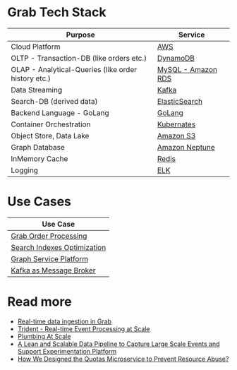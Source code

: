 # Grab Tech Stack

| Purpose                                             | Service                                                                                                    |
|-----------------------------------------------------|------------------------------------------------------------------------------------------------------------|
| Cloud Platform                                      | [AWS](../../2_AWSServices/Readme.md)                                                                     |
| OLTP - Transaction-DB (like orders etc.)            | [DynamoDB](../../2_AWSServices/6_DatabaseServices/AmazonDynamoDB/Readme.md)                              |
| OLAP - Analytical-Queries (like order history etc.) | [MySQL - Amazon RDS](../../3_DatabaseServices/SQL-Databases/Readme.md)                          |
| Data Streaming                                      | [Kafka](../../5_MessageBrokersEDA/Kafka/Readme.md)                                      |
| Search-DB (derived data)                            | [ElasticSearch](../../3_DatabaseServices/Search-Databases/ElasticSearch/Readme.md) |
| Backend Language - GoLang                           | [GoLang](GoLangBackend.md)                                                                                 |
| Container Orchestration                             | [Kubernates](../../9_ContainerOrchestrationServices/Kubernates.md)                   |
| Object Store, Data Lake                             | [Amazon S3](../../2_AWSServices/7_StorageServices/3_ObjectStorageS3/Readme.md)                           |
| Graph Database                                      | [Amazon Neptune](../../2_AWSServices/6_DatabaseServices/AmazonNeptune.md)                                |
| InMemory Cache                                      | [Redis](../../3_DatabaseServices/In-Memory-Databases/Redis/Readme.md)                  |
| Logging                                             | [ELK](https://engineering.grab.com/structured-logging)                                                     |

# Use Cases

| Use Case                                          |
|---------------------------------------------------|
| [Grab Order Processing](OrdersProcessing.md)      |
| [Search Indexes Optimization](SearchIndexing.md)  |
| [Graph Service Platform](GraphServicePlatform.md) |
| [Kafka as Message Broker](KafkaMessageBroker.md)  |

# Read more
- [Real-time data ingestion in Grab](https://engineering.grab.com/real-time-data-ingestion)
- [Trident - Real-time Event Processing at Scale](https://engineering.grab.com/trident-real-time-event-processing-at-scale)
- [Plumbing At Scale](https://engineering.grab.com/plumbing-at-scale)
- [A Lean and Scalable Data Pipeline to Capture Large Scale Events and Support Experimentation Platform](https://engineering.grab.com/experimentation-platform-data-pipeline)
- [How We Designed the Quotas Microservice to Prevent Resource Abuse?](https://engineering.grab.com/quotas-service)
